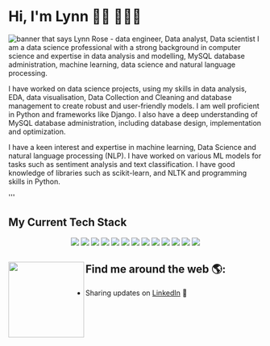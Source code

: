 # Hi, I'm Lynn 👋🏾 👩🏾‍💻

<img src="" alt="banner that says Lynn Rose - data engineer, Data analyst, Data scientist">
I am a data science professional with a strong background in computer science and expertise in data analysis and modelling, MySQL database administration, machine learning, data science and natural language processing.

I have worked on data science projects, using my skills in data analysis, EDA, data visualisation, Data Collection and Cleaning and database management to create robust and user-friendly models. I am well proficient in Python and frameworks like Django. I also have a deep understanding of MySQL database administration, including database design, implementation and optimization.

I have a keen interest and expertise in machine learning, Data Science and natural language processing (NLP). I have worked on various ML models for tasks such as sentiment analysis and text classification. I have good knowledge of libraries such as scikit-learn, and NLTK and programming skills in Python.  

'''
## My Current Tech Stack
<p align="center">
    <img src="https://img.shields.io/badge/-Python-150458?logo=python&logoColor=white&style=flat-square">
    <img src="https://img.shields.io/badge/-PHP-013243?logo=php&logoColor=white&style=flat-square">
    <img src="https://img.shields.io/badge/-scikit--learn-F7931E?logo=scikit-learn&logoColor=white&style=flat-square">
    <img src="https://img.shields.io/badge/-Surprise-4B0082?logo=python&logoColor=white&style=flat-square">
    <img src="https://img.shields.io/badge/-Vercel-FF4B4B?logo=vercel&logoColor=white&style=flat-square">
    <img src="https://img.shields.io/badge/-Pandas-150458?logo=pandas&logoColor=white&style=flat-square">
    <img src="https://img.shields.io/badge/-NumPy-013243?logo=numpy&logoColor=white&style=flat-square">
    <img src="https://img.shields.io/badge/-NLTK-4EA94B?logo=python&logoColor=white&style=flat-square">
    <img src="https://img.shields.io/badge/-Seaborn-3776AB?logo=python&logoColor=white&style=flat-square">
    <img src="https://img.shields.io/badge/-Plotly-3F4F75?logo=plotly&logoColor=white&style=flat-square">
    <img src="https://img.shields.io/badge/-Django-3F4F75?logo=django&logoColor=white&style=flat-square">
    <img src="https://img.shields.io/badge/-Tableau-4B0082?logo=tableau&logoColor=white&style=flat-square">
    <img src="https://img.shields.io/badge/-PowerBI-150458?logo=power bi&logoColor=white&style=flat-square">
</p>

## Find me around the web 🌎: <a href="https://github.com/sponsors/M0nica"><img align="left" width="150" height="150" src="https://github.com/M0nica/M0nica/blob/main/octomonica/m0nica-octocat-rotating.gif?raw=true"></a>
- Sharing updates on <a href="https://www.linkedin.com/in/lynn-achieng-382939192">LinkedIn</a> 💼
<!--
**Lynn-rose/Lynn-rose** is a ✨ _special_ ✨ repository because its `README.md` (this file) appears on your GitHub profile.

Here are some ideas to get you started:

- 🔭 I’m currently working on ...
- 🌱 I’m currently learning ...
- 👯 I’m looking to collaborate on ...
- 🤔 I’m looking for help with ...
- 💬 Ask me about ...
- 📫 How to reach me: ...
- 😄 Pronouns: ...
- ⚡ Fun fact: ...
-->
